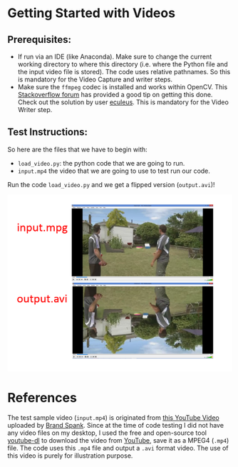 # Getting Started with Videos

## Prerequisites:

- If run via an IDE (like Anaconda). Make sure to change the current working directory to where this directory (i.e. where the Python file and the input video file is stored). The code uses relative pathnames. So this is mandatory for the Video Capture and writer steps.
- Make sure the `ffmpeg` codec is installed and works within OpenCV. This [Stackoverflow forum](http://stackoverflow.com/questions/23119413/how-to-install-python-opencv-through-conda) has provided a good tip on getting this done. Check out the solution by user [eculeus](http://stackoverflow.com/users/2012659/eculeus). This is mandatory for the Video Writer step.

## Test Instructions:

So here are the files that we have to begin with:

- `load_video.py`: the python code that we are going to run.
- `input.mp4` the video that we are going to use to test run our code.

Run the code `load_video.py` and we get a flipped version (`output.avi`)!

![before_vs_after.png](./screenshots/before_vs_after.png)

# References

The test sample video (`input.mp4`) is originated from [this YouTube Video](https://www.youtube.com/watch?v=3WUUovQwwrM) uploaded by [Brand Spank](https://www.youtube.com/channel/UC-yJ5ogPw3wmWJhyAKEfx2Q). Since at the time of code testing I did not have any video files on my desktop, I used the free and open-source tool [youtube-dl](https://rg3.github.io/youtube-dl/) to download the video from [YouTube](https://www.youtube.com), save it as a MPEG4 (`.mp4`) file. The code uses this `.mp4` file and output a `.avi` format video. The use of this video is purely for illustration purpose.
